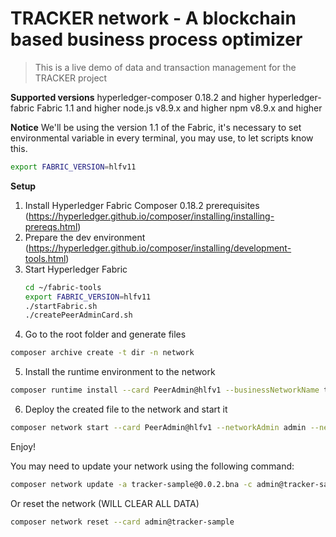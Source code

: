 # TRACKER network - A blockchain based business process optimizer

> This is a live demo of data and transaction management for the TRACKER project

**Supported versions**
hyperledger-composer 0.18.2 and higher
hyperledger-fabric Fabric 1.1 and higher
node.js v8.9.x and higher
npm v8.9.x and higher

**Notice**
We'll be using the version 1.1 of the Fabric, it's necessary to set environmental variable in every terminal, you may use, to let scripts know this.
```bash
export FABRIC_VERSION=hlfv11
```

**Setup**
1. Install Hyperledger Fabric Composer 0.18.2 prerequisites (https://hyperledger.github.io/composer/installing/installing-prereqs.html)
2. Prepare the dev environment (https://hyperledger.github.io/composer/installing/development-tools.html)
3. Start Hyperledger Fabric
    ```bash
    cd ~/fabric-tools
    export FABRIC_VERSION=hlfv11
    ./startFabric.sh
    ./createPeerAdminCard.sh
    ```
4. Go to the root folder and generate files
```bash
composer archive create -t dir -n network
```
5. Install the runtime environment to the network
```bash
composer runtime install --card PeerAdmin@hlfv1 --businessNetworkName tracker-sample
```
6. Deploy the created file to the network and start it
```bash
composer network start --card PeerAdmin@hlfv1 --networkAdmin admin --networkAdminEnrollSecret adminpw --archiveFile tracker-sample@0.0.2.bna --file networkadmin.card
```
Enjoy!

You may need to update your network using the following command:
```bash
composer network update -a tracker-sample@0.0.2.bna -c admin@tracker-sample
```

Or reset the network (WILL CLEAR ALL DATA)
```bash
composer network reset --card admin@tracker-sample
```


